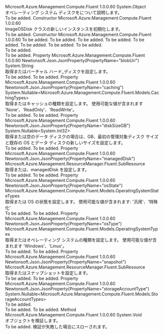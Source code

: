 <Type Name="ImageOSDisk" FullName="Microsoft.Azure.Management.Compute.Fluent.Models.ImageOSDisk">
  <TypeSignature Language="C#" Value="public class ImageOSDisk" />
  <TypeSignature Language="ILAsm" Value=".class public auto ansi beforefieldinit ImageOSDisk extends System.Object" />
  <TypeSignature Language="DocId" Value="T:Microsoft.Azure.Management.Compute.Fluent.Models.ImageOSDisk" />
  <TypeSignature Language="VB.NET" Value="Public Class ImageOSDisk" />
  <TypeSignature Language="F#" Value="type ImageOSDisk = class" />
  <AssemblyInfo>
    <AssemblyName>Microsoft.Azure.Management.Compute.Fluent</AssemblyName>
    <AssemblyVersion>1.0.0.60</AssemblyVersion>
  </AssemblyInfo>
  <Base>
    <BaseTypeName>System.Object</BaseTypeName>
  </Base>
  <Interfaces />
  <Docs>
    <summary>
            オペレーティング システム ディスクをについて説明します。
            </summary>
    <remarks>To be added.</remarks>
  </Docs>
  <Members>
    <Member MemberName=".ctor">
      <MemberSignature Language="C#" Value="public ImageOSDisk ();" />
      <MemberSignature Language="ILAsm" Value=".method public hidebysig specialname rtspecialname instance void .ctor() cil managed" />
      <MemberSignature Language="DocId" Value="M:Microsoft.Azure.Management.Compute.Fluent.Models.ImageOSDisk.#ctor" />
      <MemberSignature Language="VB.NET" Value="Public Sub New ()" />
      <MemberType>Constructor</MemberType>
      <AssemblyInfo>
        <AssemblyName>Microsoft.Azure.Management.Compute.Fluent</AssemblyName>
        <AssemblyVersion>1.0.0.60</AssemblyVersion>
      </AssemblyInfo>
      <Parameters />
      <Docs>
        <summary>
            ImageOSDisk クラスの新しいインスタンスを初期化します。
            </summary>
        <remarks>To be added.</remarks>
      </Docs>
    </Member>
    <Member MemberName=".ctor">
      <MemberSignature Language="C#" Value="public ImageOSDisk (Microsoft.Azure.Management.Compute.Fluent.Models.OperatingSystemTypes osType, Microsoft.Azure.Management.Compute.Fluent.Models.OperatingSystemStateTypes osState, Microsoft.Azure.Management.ResourceManager.Fluent.SubResource snapshot = null, Microsoft.Azure.Management.ResourceManager.Fluent.SubResource managedDisk = null, string blobUri = null, Nullable&lt;Microsoft.Azure.Management.Compute.Fluent.Models.CachingTypes&gt; caching = null, Nullable&lt;int&gt; diskSizeGB = null, Nullable&lt;Microsoft.Azure.Management.Compute.Fluent.Models.StorageAccountTypes&gt; storageAccountType = null);" />
      <MemberSignature Language="ILAsm" Value=".method public hidebysig specialname rtspecialname instance void .ctor(valuetype Microsoft.Azure.Management.Compute.Fluent.Models.OperatingSystemTypes osType, valuetype Microsoft.Azure.Management.Compute.Fluent.Models.OperatingSystemStateTypes osState, class Microsoft.Azure.Management.ResourceManager.Fluent.SubResource snapshot, class Microsoft.Azure.Management.ResourceManager.Fluent.SubResource managedDisk, string blobUri, valuetype System.Nullable`1&lt;valuetype Microsoft.Azure.Management.Compute.Fluent.Models.CachingTypes&gt; caching, valuetype System.Nullable`1&lt;int32&gt; diskSizeGB, valuetype System.Nullable`1&lt;valuetype Microsoft.Azure.Management.Compute.Fluent.Models.StorageAccountTypes&gt; storageAccountType) cil managed" />
      <MemberSignature Language="DocId" Value="M:Microsoft.Azure.Management.Compute.Fluent.Models.ImageOSDisk.#ctor(Microsoft.Azure.Management.Compute.Fluent.Models.OperatingSystemTypes,Microsoft.Azure.Management.Compute.Fluent.Models.OperatingSystemStateTypes,Microsoft.Azure.Management.ResourceManager.Fluent.SubResource,Microsoft.Azure.Management.ResourceManager.Fluent.SubResource,System.String,System.Nullable{Microsoft.Azure.Management.Compute.Fluent.Models.CachingTypes},System.Nullable{System.Int32},System.Nullable{Microsoft.Azure.Management.Compute.Fluent.Models.StorageAccountTypes})" />
      <MemberSignature Language="VB.NET" Value="Public Sub New (osType As OperatingSystemTypes, osState As OperatingSystemStateTypes, Optional snapshot As SubResource = null, Optional managedDisk As SubResource = null, Optional blobUri As String = null, Optional caching As Nullable(Of CachingTypes) = null, Optional diskSizeGB As Nullable(Of Integer) = null, Optional storageAccountType As Nullable(Of StorageAccountTypes) = null)" />
      <MemberSignature Language="F#" Value="new Microsoft.Azure.Management.Compute.Fluent.Models.ImageOSDisk : Microsoft.Azure.Management.Compute.Fluent.Models.OperatingSystemTypes * Microsoft.Azure.Management.Compute.Fluent.Models.OperatingSystemStateTypes * Microsoft.Azure.Management.ResourceManager.Fluent.SubResource * Microsoft.Azure.Management.ResourceManager.Fluent.SubResource * string * Nullable&lt;Microsoft.Azure.Management.Compute.Fluent.Models.CachingTypes&gt; * Nullable&lt;int&gt; * Nullable&lt;Microsoft.Azure.Management.Compute.Fluent.Models.StorageAccountTypes&gt; -&gt; Microsoft.Azure.Management.Compute.Fluent.Models.ImageOSDisk" Usage="new Microsoft.Azure.Management.Compute.Fluent.Models.ImageOSDisk (osType, osState, snapshot, managedDisk, blobUri, caching, diskSizeGB, storageAccountType)" />
      <MemberType>Constructor</MemberType>
      <AssemblyInfo>
        <AssemblyName>Microsoft.Azure.Management.Compute.Fluent</AssemblyName>
        <AssemblyVersion>1.0.0.60</AssemblyVersion>
      </AssemblyInfo>
      <Parameters>
        <Parameter Name="osType" Type="Microsoft.Azure.Management.Compute.Fluent.Models.OperatingSystemTypes" />
        <Parameter Name="osState" Type="Microsoft.Azure.Management.Compute.Fluent.Models.OperatingSystemStateTypes" />
        <Parameter Name="snapshot" Type="Microsoft.Azure.Management.ResourceManager.Fluent.SubResource" />
        <Parameter Name="managedDisk" Type="Microsoft.Azure.Management.ResourceManager.Fluent.SubResource" />
        <Parameter Name="blobUri" Type="System.String" />
        <Parameter Name="caching" Type="System.Nullable&lt;Microsoft.Azure.Management.Compute.Fluent.Models.CachingTypes&gt;" />
        <Parameter Name="diskSizeGB" Type="System.Nullable&lt;System.Int32&gt;" />
        <Parameter Name="storageAccountType" Type="System.Nullable&lt;Microsoft.Azure.Management.Compute.Fluent.Models.StorageAccountTypes&gt;" />
      </Parameters>
      <Docs>
        <param name="osType">To be added.</param>
        <param name="osState">To be added.</param>
        <param name="snapshot">To be added.</param>
        <param name="managedDisk">To be added.</param>
        <param name="blobUri">To be added.</param>
        <param name="caching">To be added.</param>
        <param name="diskSizeGB">To be added.</param>
        <param name="storageAccountType">To be added.</param>
        <summary>To be added.</summary>
        <remarks>To be added.</remarks>
      </Docs>
    </Member>
    <Member MemberName="BlobUri">
      <MemberSignature Language="C#" Value="public string BlobUri { get; set; }" />
      <MemberSignature Language="ILAsm" Value=".property instance string BlobUri" />
      <MemberSignature Language="DocId" Value="P:Microsoft.Azure.Management.Compute.Fluent.Models.ImageOSDisk.BlobUri" />
      <MemberSignature Language="VB.NET" Value="Public Property BlobUri As String" />
      <MemberSignature Language="F#" Value="member this.BlobUri : string with get, set" Usage="Microsoft.Azure.Management.Compute.Fluent.Models.ImageOSDisk.BlobUri" />
      <MemberType>Property</MemberType>
      <AssemblyInfo>
        <AssemblyName>Microsoft.Azure.Management.Compute.Fluent</AssemblyName>
        <AssemblyVersion>1.0.0.60</AssemblyVersion>
      </AssemblyInfo>
      <Attributes>
        <Attribute>
          <AttributeName>Newtonsoft.Json.JsonProperty(PropertyName="blobUri")</AttributeName>
        </Attribute>
      </Attributes>
      <ReturnValue>
        <ReturnType>System.String</ReturnType>
      </ReturnValue>
      <Docs>
        <summary>
            取得またはバーチャル ハード_ディスクを設定します。
            </summary>
        <value>To be added.</value>
        <remarks>To be added.</remarks>
      </Docs>
    </Member>
    <Member MemberName="Caching">
      <MemberSignature Language="C#" Value="public Nullable&lt;Microsoft.Azure.Management.Compute.Fluent.Models.CachingTypes&gt; Caching { get; set; }" />
      <MemberSignature Language="ILAsm" Value=".property instance valuetype System.Nullable`1&lt;valuetype Microsoft.Azure.Management.Compute.Fluent.Models.CachingTypes&gt; Caching" />
      <MemberSignature Language="DocId" Value="P:Microsoft.Azure.Management.Compute.Fluent.Models.ImageOSDisk.Caching" />
      <MemberSignature Language="VB.NET" Value="Public Property Caching As Nullable(Of CachingTypes)" />
      <MemberSignature Language="F#" Value="member this.Caching : Nullable&lt;Microsoft.Azure.Management.Compute.Fluent.Models.CachingTypes&gt; with get, set" Usage="Microsoft.Azure.Management.Compute.Fluent.Models.ImageOSDisk.Caching" />
      <MemberType>Property</MemberType>
      <AssemblyInfo>
        <AssemblyName>Microsoft.Azure.Management.Compute.Fluent</AssemblyName>
        <AssemblyVersion>1.0.0.60</AssemblyVersion>
      </AssemblyInfo>
      <Attributes>
        <Attribute>
          <AttributeName>Newtonsoft.Json.JsonProperty(PropertyName="caching")</AttributeName>
        </Attribute>
      </Attributes>
      <ReturnValue>
        <ReturnType>System.Nullable&lt;Microsoft.Azure.Management.Compute.Fluent.Models.CachingTypes&gt;</ReturnType>
      </ReturnValue>
      <Docs>
        <summary>
            取得またはキャッシュの種類を設定します。 使用可能な値が含まれます 'None'、'ReadOnly'、'ReadWrite'。
            </summary>
        <value>To be added.</value>
        <remarks>To be added.</remarks>
      </Docs>
    </Member>
    <Member MemberName="DiskSizeGB">
      <MemberSignature Language="C#" Value="public Nullable&lt;int&gt; DiskSizeGB { get; set; }" />
      <MemberSignature Language="ILAsm" Value=".property instance valuetype System.Nullable`1&lt;int32&gt; DiskSizeGB" />
      <MemberSignature Language="DocId" Value="P:Microsoft.Azure.Management.Compute.Fluent.Models.ImageOSDisk.DiskSizeGB" />
      <MemberSignature Language="VB.NET" Value="Public Property DiskSizeGB As Nullable(Of Integer)" />
      <MemberSignature Language="F#" Value="member this.DiskSizeGB : Nullable&lt;int&gt; with get, set" Usage="Microsoft.Azure.Management.Compute.Fluent.Models.ImageOSDisk.DiskSizeGB" />
      <MemberType>Property</MemberType>
      <AssemblyInfo>
        <AssemblyName>Microsoft.Azure.Management.Compute.Fluent</AssemblyName>
        <AssemblyVersion>1.0.0.60</AssemblyVersion>
      </AssemblyInfo>
      <Attributes>
        <Attribute>
          <AttributeName>Newtonsoft.Json.JsonProperty(PropertyName="diskSizeGB")</AttributeName>
        </Attribute>
      </Attributes>
      <ReturnValue>
        <ReturnType>System.Nullable&lt;System.Int32&gt;</ReturnType>
      </ReturnValue>
      <Docs>
        <summary>
            取得または空のデータ ディスクの場合は、GB、最初の管理対象ディスク サイズと既存の OS とデータ ディスクの新しいサイズを設定します。
            </summary>
        <value>To be added.</value>
        <remarks>To be added.</remarks>
      </Docs>
    </Member>
    <Member MemberName="ManagedDisk">
      <MemberSignature Language="C#" Value="public Microsoft.Azure.Management.ResourceManager.Fluent.SubResource ManagedDisk { get; set; }" />
      <MemberSignature Language="ILAsm" Value=".property instance class Microsoft.Azure.Management.ResourceManager.Fluent.SubResource ManagedDisk" />
      <MemberSignature Language="DocId" Value="P:Microsoft.Azure.Management.Compute.Fluent.Models.ImageOSDisk.ManagedDisk" />
      <MemberSignature Language="VB.NET" Value="Public Property ManagedDisk As SubResource" />
      <MemberSignature Language="F#" Value="member this.ManagedDisk : Microsoft.Azure.Management.ResourceManager.Fluent.SubResource with get, set" Usage="Microsoft.Azure.Management.Compute.Fluent.Models.ImageOSDisk.ManagedDisk" />
      <MemberType>Property</MemberType>
      <AssemblyInfo>
        <AssemblyName>Microsoft.Azure.Management.Compute.Fluent</AssemblyName>
        <AssemblyVersion>1.0.0.60</AssemblyVersion>
      </AssemblyInfo>
      <Attributes>
        <Attribute>
          <AttributeName>Newtonsoft.Json.JsonProperty(PropertyName="managedDisk")</AttributeName>
        </Attribute>
      </Attributes>
      <ReturnValue>
        <ReturnType>Microsoft.Azure.Management.ResourceManager.Fluent.SubResource</ReturnType>
      </ReturnValue>
      <Docs>
        <summary>
            取得または、managedDisk を設定します。
            </summary>
        <value>To be added.</value>
        <remarks>To be added.</remarks>
      </Docs>
    </Member>
    <Member MemberName="OsState">
      <MemberSignature Language="C#" Value="public Microsoft.Azure.Management.Compute.Fluent.Models.OperatingSystemStateTypes OsState { get; set; }" />
      <MemberSignature Language="ILAsm" Value=".property instance valuetype Microsoft.Azure.Management.Compute.Fluent.Models.OperatingSystemStateTypes OsState" />
      <MemberSignature Language="DocId" Value="P:Microsoft.Azure.Management.Compute.Fluent.Models.ImageOSDisk.OsState" />
      <MemberSignature Language="VB.NET" Value="Public Property OsState As OperatingSystemStateTypes" />
      <MemberSignature Language="F#" Value="member this.OsState : Microsoft.Azure.Management.Compute.Fluent.Models.OperatingSystemStateTypes with get, set" Usage="Microsoft.Azure.Management.Compute.Fluent.Models.ImageOSDisk.OsState" />
      <MemberType>Property</MemberType>
      <AssemblyInfo>
        <AssemblyName>Microsoft.Azure.Management.Compute.Fluent</AssemblyName>
        <AssemblyVersion>1.0.0.60</AssemblyVersion>
      </AssemblyInfo>
      <Attributes>
        <Attribute>
          <AttributeName>Newtonsoft.Json.JsonProperty(PropertyName="osState")</AttributeName>
        </Attribute>
      </Attributes>
      <ReturnValue>
        <ReturnType>Microsoft.Azure.Management.Compute.Fluent.Models.OperatingSystemStateTypes</ReturnType>
      </ReturnValue>
      <Docs>
        <summary>
            取得または OS の状態を設定します。 使用可能な値が含まれます: '汎用'、'特殊化'
            </summary>
        <value>To be added.</value>
        <remarks>To be added.</remarks>
      </Docs>
    </Member>
    <Member MemberName="OsType">
      <MemberSignature Language="C#" Value="public Microsoft.Azure.Management.Compute.Fluent.Models.OperatingSystemTypes OsType { get; set; }" />
      <MemberSignature Language="ILAsm" Value=".property instance valuetype Microsoft.Azure.Management.Compute.Fluent.Models.OperatingSystemTypes OsType" />
      <MemberSignature Language="DocId" Value="P:Microsoft.Azure.Management.Compute.Fluent.Models.ImageOSDisk.OsType" />
      <MemberSignature Language="VB.NET" Value="Public Property OsType As OperatingSystemTypes" />
      <MemberSignature Language="F#" Value="member this.OsType : Microsoft.Azure.Management.Compute.Fluent.Models.OperatingSystemTypes with get, set" Usage="Microsoft.Azure.Management.Compute.Fluent.Models.ImageOSDisk.OsType" />
      <MemberType>Property</MemberType>
      <AssemblyInfo>
        <AssemblyName>Microsoft.Azure.Management.Compute.Fluent</AssemblyName>
        <AssemblyVersion>1.0.0.60</AssemblyVersion>
      </AssemblyInfo>
      <Attributes>
        <Attribute>
          <AttributeName>Newtonsoft.Json.JsonProperty(PropertyName="osType")</AttributeName>
        </Attribute>
      </Attributes>
      <ReturnValue>
        <ReturnType>Microsoft.Azure.Management.Compute.Fluent.Models.OperatingSystemTypes</ReturnType>
      </ReturnValue>
      <Docs>
        <summary>
            取得またはオペレーティング システムの種類を設定します。 使用可能な値が含まれます 'Windows'、'Linux'。
            </summary>
        <value>To be added.</value>
        <remarks>To be added.</remarks>
      </Docs>
    </Member>
    <Member MemberName="Snapshot">
      <MemberSignature Language="C#" Value="public Microsoft.Azure.Management.ResourceManager.Fluent.SubResource Snapshot { get; set; }" />
      <MemberSignature Language="ILAsm" Value=".property instance class Microsoft.Azure.Management.ResourceManager.Fluent.SubResource Snapshot" />
      <MemberSignature Language="DocId" Value="P:Microsoft.Azure.Management.Compute.Fluent.Models.ImageOSDisk.Snapshot" />
      <MemberSignature Language="VB.NET" Value="Public Property Snapshot As SubResource" />
      <MemberSignature Language="F#" Value="member this.Snapshot : Microsoft.Azure.Management.ResourceManager.Fluent.SubResource with get, set" Usage="Microsoft.Azure.Management.Compute.Fluent.Models.ImageOSDisk.Snapshot" />
      <MemberType>Property</MemberType>
      <AssemblyInfo>
        <AssemblyName>Microsoft.Azure.Management.Compute.Fluent</AssemblyName>
        <AssemblyVersion>1.0.0.60</AssemblyVersion>
      </AssemblyInfo>
      <Attributes>
        <Attribute>
          <AttributeName>Newtonsoft.Json.JsonProperty(PropertyName="snapshot")</AttributeName>
        </Attribute>
      </Attributes>
      <ReturnValue>
        <ReturnType>Microsoft.Azure.Management.ResourceManager.Fluent.SubResource</ReturnType>
      </ReturnValue>
      <Docs>
        <summary>
            取得またはスナップショットを設定します。
            </summary>
        <value>To be added.</value>
        <remarks>To be added.</remarks>
      </Docs>
    </Member>
    <Member MemberName="StorageAccountType">
      <MemberSignature Language="C#" Value="public Nullable&lt;Microsoft.Azure.Management.Compute.Fluent.Models.StorageAccountTypes&gt; StorageAccountType { get; set; }" />
      <MemberSignature Language="ILAsm" Value=".property instance valuetype System.Nullable`1&lt;valuetype Microsoft.Azure.Management.Compute.Fluent.Models.StorageAccountTypes&gt; StorageAccountType" />
      <MemberSignature Language="DocId" Value="P:Microsoft.Azure.Management.Compute.Fluent.Models.ImageOSDisk.StorageAccountType" />
      <MemberSignature Language="VB.NET" Value="Public Property StorageAccountType As Nullable(Of StorageAccountTypes)" />
      <MemberSignature Language="F#" Value="member this.StorageAccountType : Nullable&lt;Microsoft.Azure.Management.Compute.Fluent.Models.StorageAccountTypes&gt; with get, set" Usage="Microsoft.Azure.Management.Compute.Fluent.Models.ImageOSDisk.StorageAccountType" />
      <MemberType>Property</MemberType>
      <AssemblyInfo>
        <AssemblyName>Microsoft.Azure.Management.Compute.Fluent</AssemblyName>
        <AssemblyVersion>1.0.0.60</AssemblyVersion>
      </AssemblyInfo>
      <Attributes>
        <Attribute>
          <AttributeName>Newtonsoft.Json.JsonProperty(PropertyName="storageAccountType")</AttributeName>
        </Attribute>
      </Attributes>
      <ReturnValue>
        <ReturnType>System.Nullable&lt;Microsoft.Azure.Management.Compute.Fluent.Models.StorageAccountTypes&gt;</ReturnType>
      </ReturnValue>
      <Docs>
        <summary>To be added.</summary>
        <value>To be added.</value>
        <remarks>To be added.</remarks>
      </Docs>
    </Member>
    <Member MemberName="Validate">
      <MemberSignature Language="C#" Value="public virtual void Validate ();" />
      <MemberSignature Language="ILAsm" Value=".method public hidebysig newslot virtual instance void Validate() cil managed" />
      <MemberSignature Language="DocId" Value="M:Microsoft.Azure.Management.Compute.Fluent.Models.ImageOSDisk.Validate" />
      <MemberSignature Language="VB.NET" Value="Public Overridable Sub Validate ()" />
      <MemberSignature Language="F#" Value="abstract member Validate : unit -&gt; unit&#xA;override this.Validate : unit -&gt; unit" Usage="imageOSDisk.Validate " />
      <MemberType>Method</MemberType>
      <AssemblyInfo>
        <AssemblyName>Microsoft.Azure.Management.Compute.Fluent</AssemblyName>
        <AssemblyVersion>1.0.0.60</AssemblyVersion>
      </AssemblyInfo>
      <ReturnValue>
        <ReturnType>System.Void</ReturnType>
      </ReturnValue>
      <Parameters />
      <Docs>
        <summary>
            オブジェクトを検証します。
            </summary>
        <remarks>To be added.</remarks>
        <exception cref="T:Microsoft.Rest.ValidationException">
            検証が失敗した場合にスローされます。
            </exception>
      </Docs>
    </Member>
  </Members>
</Type>